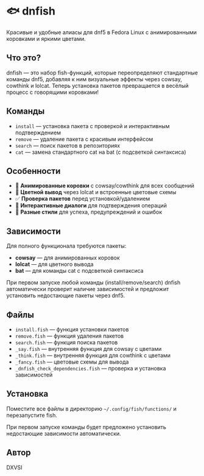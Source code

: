 # 🐟 dnfish

Красивые и удобные алиасы для dnf5 в Fedora Linux с анимированными коровками и яркими цветами.

## Что это?

dnfish — это набор fish-функций, которые переопределяют стандартные команды dnf5, добавляя к ним визуальные эффекты через cowsay, cowthink и lolcat. Теперь установка пакетов превращается в весёлый процесс с говорящими коровками!

## Команды

- `install` — установка пакета с проверкой и интерактивным подтверждением
- `remove` — удаление пакета с красивым интерфейсом
- `search` — поиск пакетов в репозиториях
- `cat` — замена стандартного cat на bat (с подсветкой синтаксиса)

## Особенности

- 🐄 **Анимированные коровки** с cowsay/cowthink для всех сообщений
- 🌈 **Цветной вывод** через lolcat и встроенные цветовые схемы
- ✅ **Проверка пакетов** перед установкой/удалением
- 💬 **Интерактивные диалоги** для подтверждения операций
- 🎨 **Разные стили** для успеха, предупреждений и ошибок

## Зависимости

Для полного функционала требуются пакеты:
- **cowsay** — для анимированных коровок
- **lolcat** — для цветного вывода
- **bat** — для команды cat с подсветкой синтаксиса

При первом запуске любой команды (install/remove/search) dnfish автоматически проверит наличие зависимостей и предложит установить недостающие пакеты через dnf5.

## Файлы

- `install.fish` — функция установки пакетов
- `remove.fish` — функция удаления пакетов
- `search.fish` — функция поиска пакетов
- `_say.fish` — внутренняя функция для cowsay с цветами
- `_think.fish` — внутренняя функция для cowthink с цветами
- `_fancy.fish` — цветовые схемы для вывода
- `_dnfish_check_dependencies.fish` — проверка и установка зависимостей

## Установка

Поместите все файлы в директорию `~/.config/fish/functions/` и перезапустите fish.

При первом запуске команды будет предложено установить недостающие зависимости автоматически.

## Автор

DXVSI